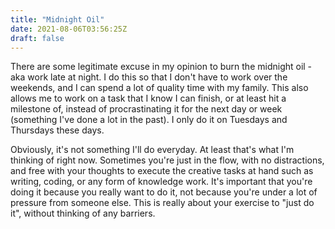 ```yaml
---
title: "Midnight Oil"
date: 2021-08-06T03:56:25Z
draft: false
---
```


There are some legitimate excuse in my opinion to burn the midnight oil - aka work late at night. I do this so that I don't have to work over the weekends, and I can spend a lot of quality time with my family. This also allows me to work on a task that I know I can finish, or at least hit a milestone of,  instead of procrastinating it for the next day or week (something I've done a lot in the past). I only do it on Tuesdays and Thursdays these days.

Obviously, it's not something I'll do everyday. At least that's what I'm thinking of right now. Sometimes you're just in the flow, with no distractions, and free with your thoughts to execute the creative tasks at hand such as writing, coding, or any form of knowledge work. It's important that you're doing it because you really want to do it, not because you're under a lot of pressure from someone else. This is really about your exercise to "just do it", without thinking of any barriers.